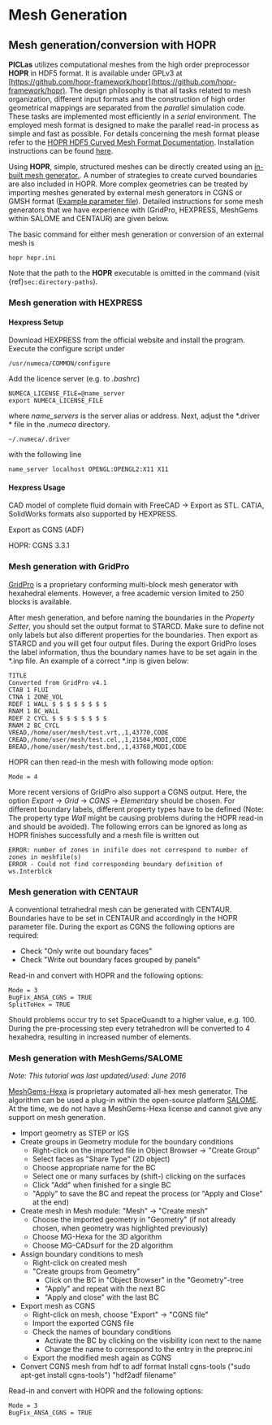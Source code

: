 # Mesh Generation

## Mesh generation/conversion with HOPR

**PICLas** utilizes computational meshes from the high order preprocessor **HOPR** in HDF5 format.
It is available under GPLv3 at [https://github.com/hopr-framework/hopr](https://github.com/hopr-framework/hopr).
The design philosophy is that all tasks related to mesh organization, different input formats and the construction of high order
geometrical mappings are separated from the *parallel* simulation code. These tasks are implemented most efficiently in a *serial*
environment.
The employed mesh format is designed to make the parallel read-in process as simple and fast as possible.
For details concerning the mesh format please refer to the
[HOPR HDF5 Curved Mesh Format Documentation](https://www.hopr-project.org/upload/e/e6/MeshFormat.pdf).
Installation instructions can be found [here](https://github.com/hopr-framework/hopr/blob/master/INSTALL.md).

Using **HOPR**, simple, structured meshes can be directly created using an
[in-built mesh generator.](https://www.hopr-project.org/index.php/Inbuilt_Mesh_Generators).
A number of strategies to create curved boundaries are also included in HOPR.
More complex geometries can be treated by importing meshes generated by external mesh generators in CGNS or GMSH format
([Example parameter file](https://www.hopr-project.org/index.php/External_Meshes)).
Detailed instructions for some mesh generators that we have experience with (GridPro, HEXPRESS, MeshGems within SALOME and CENTAUR) are given below.

The basic command for either mesh generation or conversion of an external mesh is

~~~~~~~
hopr hopr.ini
~~~~~~~

Note that the path to the **HOPR** executable is omitted in the command (visit {ref}`sec:directory-paths`).

### Mesh generation with HEXPRESS

#### Hexpress Setup
Download HEXPRESS from the official website and install the program. Execute the configure script under
```
/usr/numeca/COMMON/configure
```

Add the licence server (e.g. to *.bashrc*)
```
NUMECA_LICENSE_FILE=@name_server
export NUMECA_LICENSE_FILE
```
where *name_servers* is the server alias or address.
Next, adjust the *.driver * file in the *.numeca* directory.
```
~/.numeca/.driver
```
with the following line
```
name_server localhost OPENGL:OPENGL2:X11 X11
```

#### Hexpress Usage
CAD model of complete fluid domain with FreeCAD -> Export as STL. CATIA, SolidWorks formats also supported by HEXPRESS.

Export as CGNS (ADF)

HOPR: CGNS 3.3.1

### Mesh generation with GridPro

[GridPro](https://www.gridpro.com/) is a proprietary conforming multi-block mesh generator with hexahedral elements. However,
a free academic version limited to 250 blocks is available.

After mesh generation, and before naming the boundaries in the *Property Setter*, you should set the output format to STARCD.
Make sure to define not only labels but also different properties for the boundaries. Then export as STARCD and you will get
four output files. During the export GridPro loses the label information, thus the boundary names have to be set again in the
*.inp file. An example of a correct *.inp is given below:

    TITLE
    Converted from GridPro v4.1
    CTAB 1 FLUI
    CTNA 1 ZONE_VOL
    RDEF 1 WALL $ $ $ $ $ $ $ $
    RNAM 1 BC_WALL
    RDEF 2 CYCL $ $ $ $ $ $ $ $
    RNAM 2 BC_CYCL
    VREAD,/home/user/mesh/test.vrt,,1,43770,CODE
    CREAD,/home/user/mesh/test.cel,,1,21504,MODI,CODE
    BREAD,/home/user/mesh/test.bnd,,1,43768,MODI,CODE

HOPR can then read-in the mesh with following mode option:

    Mode = 4

More recent versions of GridPro also support a CGNS output. Here, the option *Export* -> *Grid* -> *CGNS* -> *Elementary* should
be chosen. For different boundary labels, different property types have to be defined (Note: The property type *Wall* might be
causing problems during the HOPR read-in and should be avoided). The following errors can be ignored as long as HOPR finishes
successfully and a mesh file is written out

    ERROR: number of zones in inifile does not correspond to number of zones in meshfile(s)
    ERROR - Could not find corresponding boundary definition of ws.Interblck

### Mesh generation with CENTAUR

A conventional tetrahedral mesh can be generated with CENTAUR. Boundaries have to be set in CENTAUR and accordingly in the HOPR
parameter file. During the export as CGNS the following options are required:

* Check "Only write out boundary faces"
* Check "Write out boundary faces grouped by panels"

Read-in and convert with HOPR and the following options:

    Mode = 3
    BugFix_ANSA_CGNS = TRUE
    SplitToHex = TRUE

Should problems occur try to set SpaceQuandt to a higher value, e.g. 100. During the pre-processing step every tetrahedron will be
converted to 4 hexahedra, resulting in increased number of elements.

### Mesh generation with MeshGems/SALOME

*Note: This tutorial was last updated/used: June 2016*

[MeshGems-Hexa](https://www.meshgems.com/volume-meshing-meshgems-hexa.html) is proprietary automated all-hex mesh generator.
The algorithm can be used a plug-in within the open-source platform [SALOME](https://www.salome-platform.org/). At the time, we do
not have a MeshGems-Hexa license and cannot give any support on mesh generation.

* Import geometry as STEP or IGS
* Create groups in Geometry module for the boundary conditions
  * Right-click on the imported file in Object Browser -> "Create Group"
  * Select faces as "Share Type" (2D object)
  * Choose appropriate name for the BC
  * Select one or many surfaces by (shift-) clicking on the surfaces
  * Click "Add" when finished for a single BC
  * "Apply" to save the BC and repeat the process (or "Apply and Close" at the end)
* Create mesh in Mesh module: "Mesh" -> "Create mesh"
    * Choose the imported geometry in "Geometry" (if not already chosen, when geometry was highlighted previously)
    * Choose MG-Hexa for the 3D algorithm
    * Choose MG-CADsurf for the 2D algorithm
* Assign boundary conditions to mesh
    * Right-click on created mesh
    * "Create groups from Geometry"
      * Click on the BC in "Object Browser" in the "Geometry"-tree
      * "Apply" and repeat with the next BC
      * "Apply and close" with the last BC
* Export mesh as CGNS
    * Right-click on mesh, choose "Export" -> "CGNS file"
    * Import the exported CGNS file
    * Check the names of boundary conditions
      * Activate the BC by clicking on the visibility icon next to the name
      * Change the name to correspond to the entry in the preproc.ini
    * Export the modified mesh again as CGNS
* Convert CGNS mesh from hdf to adf format
        Install cgns-tools ("sudo apt-get install cgns-tools")
        "hdf2adf filename"

Read-in and convert with HOPR and the following options:

    Mode = 3
    BugFix_ANSA_CGNS = TRUE

